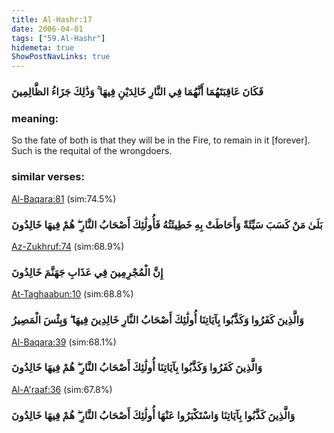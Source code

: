 ```yaml
---
title: Al-Hashr:17
date: 2006-04-01
tags: ["59.Al-Hashr"]
hidemeta: true 
ShowPostNavLinks: true 
---
```

### فَكَانَ عَاقِبَتَهُمَا أَنَّهُمَا فِي النَّارِ خَالِدَيْنِ فِيهَا ۚ وَذَٰلِكَ جَزَاءُ الظَّالِمِينَ
### meaning: 
So the fate of both is that they will be in the Fire, to remain in it [forever]. Such is the requital of the wrongdoers.
### similar verses: 

[Al-Baqara:81](/2/81) (sim:74.5%)

### بَلَىٰ مَنْ كَسَبَ سَيِّئَةً وَأَحَاطَتْ بِهِ خَطِيئَتُهُ فَأُولَٰئِكَ أَصْحَابُ النَّارِ ۖ هُمْ فِيهَا خَالِدُونَ

[Az-Zukhruf:74](/43/74) (sim:68.9%)

### إِنَّ الْمُجْرِمِينَ فِي عَذَابِ جَهَنَّمَ خَالِدُونَ

[At-Taghaabun:10](/64/10) (sim:68.8%)

### وَالَّذِينَ كَفَرُوا وَكَذَّبُوا بِآيَاتِنَا أُولَٰئِكَ أَصْحَابُ النَّارِ خَالِدِينَ فِيهَا ۖ وَبِئْسَ الْمَصِيرُ

[Al-Baqara:39](/2/39) (sim:68.1%)

### وَالَّذِينَ كَفَرُوا وَكَذَّبُوا بِآيَاتِنَا أُولَٰئِكَ أَصْحَابُ النَّارِ ۖ هُمْ فِيهَا خَالِدُونَ

[Al-A'raaf:36](/7/36) (sim:67.8%)

### وَالَّذِينَ كَذَّبُوا بِآيَاتِنَا وَاسْتَكْبَرُوا عَنْهَا أُولَٰئِكَ أَصْحَابُ النَّارِ ۖ هُمْ فِيهَا خَالِدُونَ
